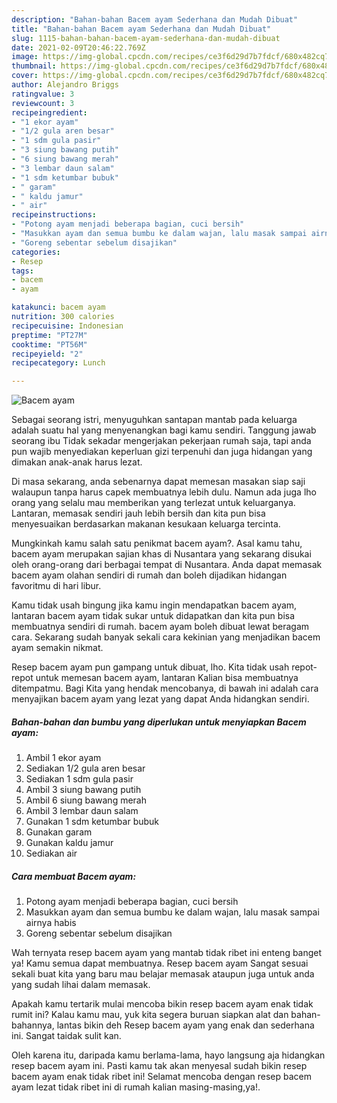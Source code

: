 ```yaml
---
description: "Bahan-bahan Bacem ayam Sederhana dan Mudah Dibuat"
title: "Bahan-bahan Bacem ayam Sederhana dan Mudah Dibuat"
slug: 1115-bahan-bahan-bacem-ayam-sederhana-dan-mudah-dibuat
date: 2021-02-09T20:46:22.769Z
image: https://img-global.cpcdn.com/recipes/ce3f6d29d7b7fdcf/680x482cq70/bacem-ayam-foto-resep-utama.jpg
thumbnail: https://img-global.cpcdn.com/recipes/ce3f6d29d7b7fdcf/680x482cq70/bacem-ayam-foto-resep-utama.jpg
cover: https://img-global.cpcdn.com/recipes/ce3f6d29d7b7fdcf/680x482cq70/bacem-ayam-foto-resep-utama.jpg
author: Alejandro Briggs
ratingvalue: 3
reviewcount: 3
recipeingredient:
- "1 ekor ayam"
- "1/2 gula aren besar"
- "1 sdm gula pasir"
- "3 siung bawang putih"
- "6 siung bawang merah"
- "3 lembar daun salam"
- "1 sdm ketumbar bubuk"
- " garam"
- " kaldu jamur"
- " air"
recipeinstructions:
- "Potong ayam menjadi beberapa bagian, cuci bersih"
- "Masukkan ayam dan semua bumbu ke dalam wajan, lalu masak sampai airnya habis"
- "Goreng sebentar sebelum disajikan"
categories:
- Resep
tags:
- bacem
- ayam

katakunci: bacem ayam 
nutrition: 300 calories
recipecuisine: Indonesian
preptime: "PT27M"
cooktime: "PT56M"
recipeyield: "2"
recipecategory: Lunch

---
```



![Bacem ayam](https://img-global.cpcdn.com/recipes/ce3f6d29d7b7fdcf/680x482cq70/bacem-ayam-foto-resep-utama.jpg)

Sebagai seorang istri, menyuguhkan santapan mantab pada keluarga adalah suatu hal yang menyenangkan bagi kamu sendiri. Tanggung jawab seorang ibu Tidak sekadar mengerjakan pekerjaan rumah saja, tapi anda pun wajib menyediakan keperluan gizi terpenuhi dan juga hidangan yang dimakan anak-anak harus lezat.

Di masa  sekarang, anda sebenarnya dapat memesan masakan siap saji walaupun tanpa harus capek membuatnya lebih dulu. Namun ada juga lho orang yang selalu mau memberikan yang terlezat untuk keluarganya. Lantaran, memasak sendiri jauh lebih bersih dan kita pun bisa menyesuaikan berdasarkan makanan kesukaan keluarga tercinta. 



Mungkinkah kamu salah satu penikmat bacem ayam?. Asal kamu tahu, bacem ayam merupakan sajian khas di Nusantara yang sekarang disukai oleh orang-orang dari berbagai tempat di Nusantara. Anda dapat memasak bacem ayam olahan sendiri di rumah dan boleh dijadikan hidangan favoritmu di hari libur.

Kamu tidak usah bingung jika kamu ingin mendapatkan bacem ayam, lantaran bacem ayam tidak sukar untuk didapatkan dan kita pun bisa membuatnya sendiri di rumah. bacem ayam boleh dibuat lewat beragam cara. Sekarang sudah banyak sekali cara kekinian yang menjadikan bacem ayam semakin nikmat.

Resep bacem ayam pun gampang untuk dibuat, lho. Kita tidak usah repot-repot untuk memesan bacem ayam, lantaran Kalian bisa membuatnya ditempatmu. Bagi Kita yang hendak mencobanya, di bawah ini adalah cara menyajikan bacem ayam yang lezat yang dapat Anda hidangkan sendiri.

<!--inarticleads1-->

##### Bahan-bahan dan bumbu yang diperlukan untuk menyiapkan Bacem ayam:

1. Ambil 1 ekor ayam
1. Sediakan 1/2 gula aren besar
1. Sediakan 1 sdm gula pasir
1. Ambil 3 siung bawang putih
1. Ambil 6 siung bawang merah
1. Ambil 3 lembar daun salam
1. Gunakan 1 sdm ketumbar bubuk
1. Gunakan  garam
1. Gunakan  kaldu jamur
1. Sediakan  air




<!--inarticleads2-->

##### Cara membuat Bacem ayam:

1. Potong ayam menjadi beberapa bagian, cuci bersih
1. Masukkan ayam dan semua bumbu ke dalam wajan, lalu masak sampai airnya habis
1. Goreng sebentar sebelum disajikan




Wah ternyata resep bacem ayam yang mantab tidak ribet ini enteng banget ya! Kamu semua dapat membuatnya. Resep bacem ayam Sangat sesuai sekali buat kita yang baru mau belajar memasak ataupun juga untuk anda yang sudah lihai dalam memasak.

Apakah kamu tertarik mulai mencoba bikin resep bacem ayam enak tidak rumit ini? Kalau kamu mau, yuk kita segera buruan siapkan alat dan bahan-bahannya, lantas bikin deh Resep bacem ayam yang enak dan sederhana ini. Sangat taidak sulit kan. 

Oleh karena itu, daripada kamu berlama-lama, hayo langsung aja hidangkan resep bacem ayam ini. Pasti kamu tak akan menyesal sudah bikin resep bacem ayam enak tidak ribet ini! Selamat mencoba dengan resep bacem ayam lezat tidak ribet ini di rumah kalian masing-masing,ya!.

